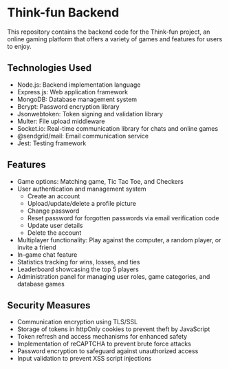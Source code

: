 # Think-fun Backend

This repository contains the backend code for the Think-fun project, an online gaming platform that offers a variety of games and features for users to enjoy.

## Technologies Used

-   Node.js: Backend implementation language
-   Express.js: Web application framework
-   MongoDB: Database management system
-   Bcrypt: Password encryption library
-   Jsonwebtoken: Token signing and validation library
-   Multer: File upload middleware
-   Socket.io: Real-time communication library for chats and online games
-   @sendgrid/mail: Email communication service
-   Jest: Testing framework

## Features

-   Game options: Matching game, Tic Tac Toe, and Checkers
-   User authentication and management system
    -   Create an account
    -   Upload/update/delete a profile picture
    -   Change password
    -   Reset password for forgotten passwords via email verification code
    -   Update user details
    -   Delete the account
-   Multiplayer functionality: Play against the computer, a random player, or invite a friend
-   In-game chat feature
-   Statistics tracking for wins, losses, and ties
-   Leaderboard showcasing the top 5 players
-   Administration panel for managing user roles, game categories, and database games

## Security Measures

-   Communication encryption using TLS/SSL
-   Storage of tokens in httpOnly cookies to prevent theft by JavaScript
-   Token refresh and access mechanisms for enhanced safety
-   Implementation of reCAPTCHA to prevent brute force attacks
-   Password encryption to safeguard against unauthorized access
-   Input validation to prevent XSS script injections
